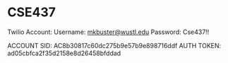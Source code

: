# CSE437

Twilio Account:
  Username: mkbuster@wustl.edu
  Password: Cse437!!

ACCOUNT SID: AC8b30817c60dc275b9e57b9e898716ddf
AUTH TOKEN: ad05cbfca2f35d2158e8d26458bfddad

